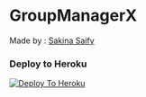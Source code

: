 # GroupManagerX
Made by : [Sakina Saify](https://t.me/CuTePsYcHo_110)

### Deploy to Heroku
[![Deploy To Heroku](https://www.herokucdn.com/deploy/button.svg)](https://dashboard.heroku.com/new?template=https%3A%2F%2Fgithub.com%2FCuTePsYcHo110%2FGroupManagerX)
